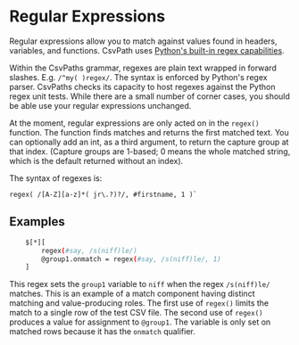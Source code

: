 
# Regular Expressions

Regular expressions allow you to match against values found in headers, variables, and functions. CsvPath uses <a href='https://docs.python.org/3/library/re.html'>Python's built-in regex capabilities</a>.

Within the CsvPaths grammar, regexes are plain text wrapped in forward slashes. E.g. `/^my( )regex/`. The syntax is enforced by Python's regex parser. CsvPaths checks its capacity to host regexes against the Python regex unit tests. While there are a small number of corner cases, you should be able use your regular expressions unchanged.

At the moment, regular expressions are only acted on in the `regex()` function. The function finds matches and returns the first matched text. You can optionally add an int, as a third argument, to return the capture group at that index. (Capture groups are 1-based; 0 means the whole matched string, which is the default returned without an index).

The syntax of regexes is:
```regex
regex( /[A-Z][a-z]*( jr\.?)?/, #firstname, 1 )`
```

## Examples

```bash
    $[*][
        regex(#say, /s(niff)le/)
        @group1.onmatch = regex(#say, /s(niff)le/, 1)
    ]
```

This regex sets the `group1` variable to `niff` when the regex `/s(niff)le/` matches. This is an example of a match component having distinct matching and value-producing roles. The first use of `regex()` limits the match to a single row of the test CSV file. The second use of `regex()` produces a value for assignment to `@group1`. The variable is only set on matched rows because it has the `onmatch` qualifier.




